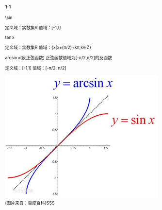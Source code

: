 #### 1-1

\sin

定义域：实数集R
值域：[-1,1]

$\tan$x

定义域：实数集R
值域：{x|x≠(π/2)+kπ,k∈Z}

$\arcsin$x(反正弦函数)
正弦函数值域为[-π/2,π/2]的反函数

定义域：[-1,1]
值域：[-π/2, π/2]

![Alt text](./images/arcsin.jpg)
(图片来自：百度百科)SSS

